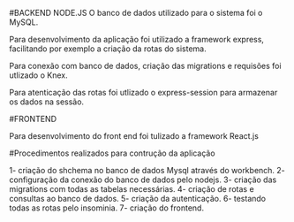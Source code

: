 #BACKEND NODE.JS
O banco de dados utilizado para o sistema foi o MySQL.

Para desenvolvimento da aplicação foi utilizado a framework express, 
facilitando por exemplo a criação da rotas do sistema.

Para conexão com banco de dados, criação das migrations e requisões foi utlizado o Knex.

Para atenticação das rotas foi utlizado o express-session para armazenar os dados na sessão.


#FRONTEND

Para desenvolvimento do front end foi tulizado a framework React.js


#Procedimentos realizados para contrução da aplicação

1- criação do shchema no banco de dados Mysql através do workbench.
2- configuração da conexão do banco de dados pelo nodejs.
3- criação das migrations com todas as tabelas necessárias.
4- criação de rotas e consultas ao banco de dados.
5- criação da autenticação.
6- testando todas as rotas pelo insominia.
7- criação do frontend.
